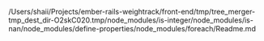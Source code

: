 /Users/shaii/Projects/ember-rails-weightrack/front-end/tmp/tree_merger-tmp_dest_dir-O2skC020.tmp/node_modules/is-integer/node_modules/is-nan/node_modules/define-properties/node_modules/foreach/Readme.md